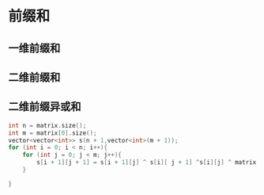 # 前缀和

## 一维前缀和


## 二维前缀和


## 二维前缀异或和
```cpp
int n = matrix.size();
int m = matrix[0].size();
vector<vector<int>> s(n + 1,vector<int>(m + 1));
for (int i = 0; i < n; i++){
    for (int j = 0; j < m; j++){
        s[i + 1][j + 1] = s[i + 1][j] ^ s[i][ j + 1] ^s[i][j] ^ matrix[i][j];
    }

}

```